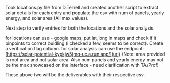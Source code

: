 Took locations.py file from D.Terrell and created another script to extract solar details for each entry and populate the csv with num of panels, yearly energy, and solar area (All max values).

Next step to verify entries for both the locations and the solar analysis.

for locations can use - google maps, put lat,long in maps and check if it pinpoints to correct buidling (i checked a few, seems to be correct). Create a verification flag column.
for solar analysis can use the endpoint: [https://solar-potential-kypkjw5jmq-uc.a.run.app/](url) (Note: area provided is roof area and not solar area. Also num panels and yearly energy may not be the max showcased on the interface - need clarification with TA/Prof)

These above two will be the deliverables with their respective csv.
